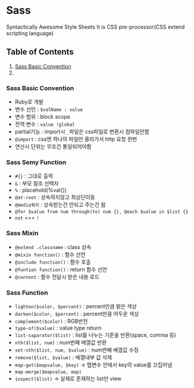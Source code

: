 # **Sass**
Syntactically Awesome Style Sheets
It is CSS pre-processor(CSS extend scripting language)

## Table of Contents
1. [Sass Basic Convention](#Sass-Basic-Convention)
1. [](#)


### Sass Basic Convention

- Ruby로 개발
- 변수 선언 : `$valName : value`
- 변수 범위 : block scope
- 전역 변수 : `value !global`
- partial기능 : import시 `_`파일은 css파일로 변환시 컴파일안함
- `@import` : css엔 하나의 파일만 올라가서 http 요청 한번
- 연산시 단위는 무조건 통일되어야함



### Sass Semy Function

- `#{}` : 그대로 출력
- `&` : 부모 참조 선택자
- `%` : placehold(%val{})
- `@at-root` : 상속하지않고 최상단이동
- `@media쿼리` : 상속받는건 안되고 주는건 됨
- `@for $value from num through(to) num {}, @each $value in $list {}`
- `not` === `!`


### Sass Mixin
- `@extend .classname` : class 상속
- `@mixin function()` : 함수 선언
- `@include function()` : 함수 호출
- `@funtion function()` : return 함수 선언
- `@content` : 함수 전달시 받은 내용 로드



### Sass Function
- `lighten($color, $percent)` : percent만큼 밝은 색상
- `darken($color, $percent)` : percent만큼 어두운 색상
- `complement($color)` : RGB반전
- `type-of($value)` : value type return
- `list-saparator($list)` : list를 나누는 기준을 반환(space, comma 등)
- `nth($list, num)` : num번째 배열값 반환
- `set-nth($list, num, $value)` : num번째 배열값 수정
- `remove($list, $value)` : 배열내부 값 삭제
- `map-get($mapvalue, $key)` -> 멥변수 안에서 key의 value를 끄집어냄
- `map-merge($mapvalue, map)`
- `inspect($list)` -> 실제로 존재하는 list만 view
